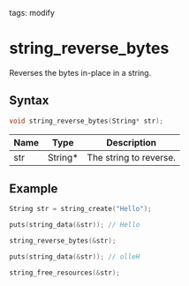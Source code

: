 tags: modify

# string_reverse_bytes

Reverses the bytes in-place in a string.

## Syntax

```c
void string_reverse_bytes(String* str);
```

| Name | Type | Description |
| --- | --- | --- |
| str | String* | The string to reverse. |

## Example

```c
String str = string_create("Hello");

puts(string_data(&str)); // Hello

string_reverse_bytes(&str);

puts(string_data(&str)); // olleH

string_free_resources(&str);
```